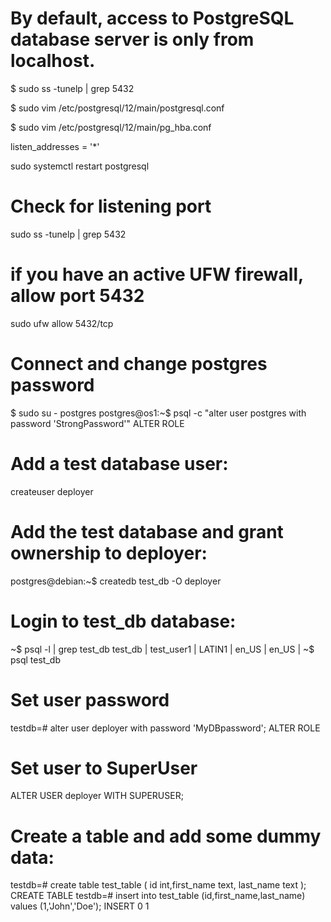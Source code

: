 # By default, access to PostgreSQL database server is only from localhost.
$ sudo ss -tunelp | grep 5432

$ sudo vim /etc/postgresql/12/main/postgresql.conf

$ sudo vim /etc/postgresql/12/main/pg_hba.conf

listen_addresses = '*'

sudo systemctl restart postgresql

# Check for listening port 
sudo ss -tunelp | grep 5432

# if you have an active UFW firewall, allow port 5432
sudo ufw allow 5432/tcp


# Connect and change postgres password
$ sudo su - postgres
postgres@os1:~$ psql -c "alter user postgres with password 'StrongPassword'"
ALTER ROLE

# Add a test database user:
createuser deployer

# Add the test database and grant ownership to deployer:
postgres@debian:~$ createdb test_db -O deployer


# Login to test_db database:

~$ psql -l  | grep test_db
 test_db    | test_user1  | LATIN1   | en_US   | en_US |
~$ psql test_db

# Set user password
testdb=# alter user deployer with password 'MyDBpassword';
ALTER ROLE

# Set user to SuperUser
ALTER USER deployer WITH SUPERUSER;

# Create a table and add some dummy data:

testdb=# create table test_table ( id int,first_name text, last_name text );
CREATE TABLE
testdb=# insert into test_table (id,first_name,last_name) values (1,'John','Doe');
INSERT 0 1

